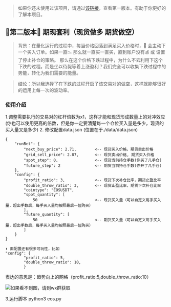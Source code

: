 > 如果你还未使用过该项目，请通过[该链接](https://github.com/hengxuZ/binance-quantization)，查看第一版本。有助于你更好的了解本项目。 

## 🎉第二版本🎉 期现套利（现货做多 期货做空）
> 背景：在量化运行的过程中，每当价格回落到满足买入价格时，🤖️ 会主动下一个买入订单。如果一直📉 那么就一直买一直买，直到账户没有💰 或 设置了停止补仓的策略。
> 那么在这个价格下跌过程中，为什么不去利用下这个下跌的过程。而是坐以待毙等着上涨盈利？我们完全可以收集下跌过程中的势能，转化为我们需要的能量。

> 结论：所以我选择了在下跌的过程开启了该交易对的做空，这样就能够很好的运用上每一次的波动率。

### 使用介绍

1.调整需要执行的交易对的杠杆倍数为x1，这样才能和现货形成数量上的对冲效应(你也可以使用更高的倍数，但是你一定要清楚每一个仓位买入量是多少，现货的买入量又是多少)
2. 修改配置data.json (位置在于./data/data.json)
```
{
    "runBet": {
        "next_buy_price": 2.71,        <-- 现货买入价格，期货卖出价格
        "grid_sell_price": 2.87,       <-- 现货卖出价格, 期货买入价格
        "spot_step": 0,                <-- 现货当前持仓手数(你买了几手仓)
        "future_step": 2               <-- 期货当前持仓手数(你开了几手仓)
    },
    "config": {
        "profit_ratio": 3,             <-- 现货下次补仓比率，期货止盈比率   
        "double_throw_ratio": 3,       <-- 现货止盈比率，期货下次补仓比率
        "cointype": "EOSUSDT",
        "spot_quantity": [
            50                         <-- 现货买入量（可以自定义每手买入量，超出手数后，每手买入量均按照最后一位购买）
        ],
        "future_quantity": [
            50                         <-- 期货买入量（可以自定义每手买入量，超出手数后，每手买入量均按照最后一位购买）
        ]
    }
}

⬆️ 面配置还有很多可玩性，比如
"config": {
        "profit_ratio": 5,               
        "double_throw_ratio": 10,
        }
```
表达的意思是：趋势向上的网格（profit_ratio:5,double_throw_ratio:10）

![如果看不到图，请到wx群获取](https://s3.ax1x.com/2021/01/15/s0kMtg.png)

3.运行脚本
python3 eos.py

